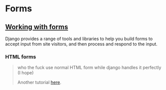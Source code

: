 # Forms

## [Working with forms](https://docs.djangoproject.com/en/4.2/topics/forms/)

Django provides a range of tools and libraries to help you build forms to accept input from site visitors, and then process and respond to the input.

### HTML forms

> who the fuck use normal HTML form while django handles it perfectly (I hope)
>
> Another tutorial [here](https://docs.djangoproject.com/en/3.2/intro/tutorial04/#write-a-minimal-form).

